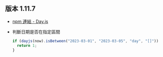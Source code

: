 ## 版本 1.11.7
- [npm 連結 - Day.js](https://www.npmjs.com/package/dayjs)

- 判斷日期是否在指定區間
    ```javascript
    if (dayjs(now).isBetween("2023-03-01", "2023-03-05", "day", "[]")) {
      return 1;
    }
    ```